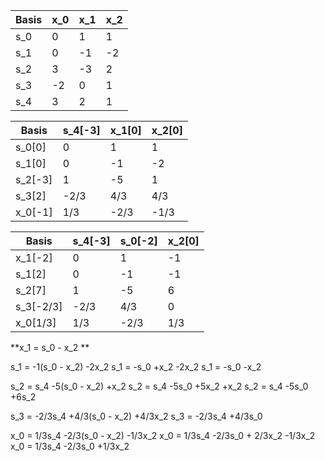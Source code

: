 | Basis | x_0 | x_1 | x_2 |
| ----- | --- | --- | --- |
| s_0   | 0   | 1   | 1   |
| s_1   | 0   | -1  | -2  |
| s_2   | 3   | -3  | 2   |
| s_3   | -2  | 0   | 1   |
| s_4   | 3   | 2   | 1   |

| Basis   | s_4[-3] | x_1[0] | x_2[0] |
| ------- | ------- | ------ | ------ |
| s_0[0]  | 0       | 1      | 1      |
| s_1[0]  | 0       | -1     | -2     |
| s_2[-3] | 1       | -5     | 1      |
| s_3[2]  | -2/3    | 4/3    | 4/3    |
| x_0[-1] | 1/3     | -2/3   | -1/3   |

| Basis     | s_4[-3] | s_0[-2] | x_2[0] |
| --------- | ------- | ------- | ------ |
| x_1[-2]   | 0       | 1       | -1     |
| s_1[2]    | 0       | -1      | -1     |
| s_2[7]    | 1       | -5      | 6      |
| s_3[-2/3] | -2/3    | 4/3     | 0      |
| x_0[1/3]  | 1/3     | -2/3    | 1/3    |



**x_1 = s_0 - x_2 **

s_1 = -1(s_0 - x_2) -2x_2 
s_1 = -s_0 +x_2 -2x_2
s_1 = -s_0 -x_2

s_2 = s_4 -5(s_0 - x_2) +x_2
s_2 = s_4 -5s_0 +5x_2 +x_2 
s_2 = s_4 -5s_0 +6s_2

s_3 = -2/3s_4 +4/3(s_0 - x_2) +4/3x_2
s_3 = -2/3s_4 +4/3s_0 

x_0 = 1/3s_4 -2/3(s_0 - x_2) -1/3x_2
x_0 = 1/3s_4 -2/3s_0 + 2/3x_2 -1/3x_2
x_0 = 1/3s_4 -2/3s_0  +1/3x_2
